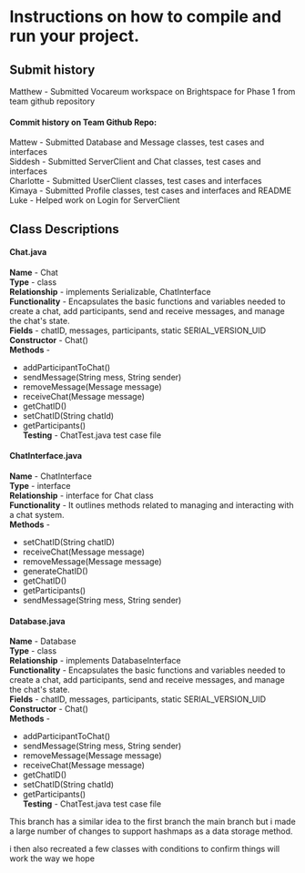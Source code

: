 # Instructions on how to compile and run your project.


## Submit history
Matthew - Submitted Vocareum workspace on Brightspace for Phase 1 from team github repository

#### Commit history on Team Github Repo:
Mattew - Submitted Database and Message classes, test cases and interfaces <br>
Siddesh - Submitted ServerClient and Chat classes, test cases and interfaces <br>
Charlotte - Submitted UserClient classes, test cases and interfaces <br>
Kimaya - Submitted Profile classes, test cases and interfaces and README <br>
Luke - Helped work on Login for ServerClient <br>


## Class Descriptions

#### Chat.java
**Name** - Chat <br>
**Type** - class <br>
**Relationship** - implements Serializable, ChatInterface <br>
**Functionality** - Encapsulates the basic functions and variables needed to create a chat, add participants, send and receive messages, and manage the chat's state. <br>
**Fields** - chatID, messages, participants, static SERIAL_VERSION_UID <br>
**Constructor** - Chat() <br>
**Methods** - <br>
- addParticipantToChat() <br>
- sendMessage(String mess, String sender) <br>
- removeMessage(Message message) <br>
- receiveChat(Message message) <br>
- getChatID() <br>
- setChatID(String chatId) <br>
- getParticipants() <br>
**Testing** - ChatTest.java test case file <br>

#### ChatInterface.java
**Name** - ChatInterface <br>
**Type** - interface <br>
**Relationship** - interface for Chat class <br>
**Functionality** - It outlines methods related to managing and interacting with a chat system. <br>
**Methods** - <br>
- setChatID(String chatID) <br>
- receiveChat(Message message) <br>
- removeMessage(Message message) <br>
- generateChatID() <br>
- getChatID() <br>
- getParticipants() <br>
- sendMessage(String mess, String sender) <br>

#### Database.java <br>
**Name** - Database <br>
**Type** - class <br>
**Relationship** - implements DatabaseInterface <br>
**Functionality** - Encapsulates the basic functions and variables needed to create a chat, add participants, send and receive messages, and manage the chat's state. <br>
**Fields** - chatID, messages, participants, static SERIAL_VERSION_UID <br>
**Constructor** - Chat() <br>
**Methods** - 
- addParticipantToChat() <br>
- sendMessage(String mess, String sender) <br>
- removeMessage(Message message) <br>
- receiveChat(Message message) <br>
- getChatID() <br>
- setChatID(String chatId) <br>
- getParticipants() <br>
**Testing** - ChatTest.java test case file <br>


This branch has a similar idea to the first branch the main branch but i made a large number of changes to support hashmaps as a data storage method.

i then also recreated a few classes with conditions to confirm things will work the way we hope
